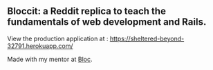  ## Bloccit: a Reddit replica to teach the fundamentals of web development and Rails.

 View the production application at : https://sheltered-beyond-32791.herokuapp.com/

 Made with my mentor at [Bloc](http://bloc.io).